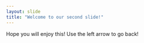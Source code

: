 ```yaml
---
layout: slide
title: "Welcome to our second slide!"
---
```

Hope you will enjoy this!
Use the left arrow to go back!
